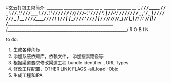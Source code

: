 #玄云打包工具简介:
                ________   _________   _____      __   _    ______   _______     __   _
               /  _____/  / _____  /  / _   \    / / .'.'  / ____/  / ___   \   / / .'.'
              /  /____   / /    / /  / /_) /    / /-'.'   / /___   / /   '. |  / /-'.'
             /  _____/  / /    / /  / _  ,'    / _  |    /___  /  / /    / /  / _  |
       __   /  /       / /____/ /  / / \ \    / / | |   ____/ /  / /___.' /  / / | |
      / /  /__/       /________/  /_/   \_\  /_/  |_|  /_____/  /_______.'  /_/  |_|
     / /_________________________________________________________
    /___________________________________________________________/   R   O   B   I   N

to do:
1. 生成各种角标
2. 添加系统依赖库，依赖文件， 添加搜索路径等
3. 根据渠道要求修改渠道工程 bundle identifier , URL Types
4. 修改工程配置，OTHER LINK FLAGS  -all_load -Objc
5. 生成工程和IPA
